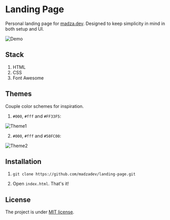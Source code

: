 # Landing Page

Personal landing page for [madza.dev](https://madza.dev).
Designed to keep simplicity in mind in both setup and UI.

![Demo](https://i.imgur.com/bNMeNsv.png)

## Stack

1. HTML
2. CSS
3. Font Awesome

## Themes

Couple color schemes for inspiration.

1. `#000`, `#fff` and `#FF33F5`:

![Theme1](https://i.imgur.com/StYO8wk.png)

2. `#000`, `#fff` and `#50FC00`:

![Theme2](https://i.imgur.com/b6rjiQE.png?2)
   
## Installation

1. `git clone https://github.com/madzadev/landing-page.git`

2. Open `index.html`. That's it!

## License

The project is under [MIT license](https://choosealicense.com/licenses/mit/).
